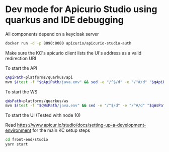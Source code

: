 # Dev mode for Apicurio Studio using quarkus and IDE debugging

All components depend on a keycloak server
```bash
docker run -d -p 8090:8080 apicurio/apicurio-studio-auth
```
Make sure the KC's apicurio client lists the UI's address as a valid redirection URI

To start the API
```bash
qApiPath=platforms/quarkus/api
mvn $(test -f "$qApiPath/java.env" && sed -e "/^$/d" -e "/^#/d" "$qApiPath/java.env" | xargs -r -n1 printf "-D%s ") -f $qApiPath/pom.xml quarkus:dev
```

To start the WS
```bash
qWsPath=platforms/quarkus/ws
mvn $(test -f "$qWsPath/java.env" && sed -e "/^$/d" -e "/^#/d" "$qWsPath/java.env" | xargs -r -n1 printf "-D%s ") -f $qWsPath/pom.xml quarkus:dev
```

To start the UI (Tested with node 10)

Read https://www.apicur.io/studio/docs/setting-up-a-development-environment for the main KC setup steps
```bash
cd front-end/studio
yarn start
```